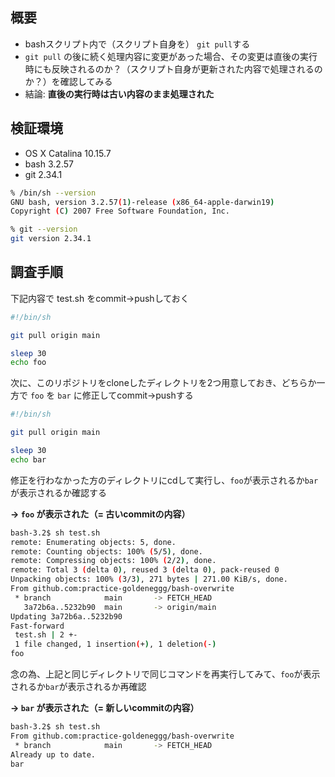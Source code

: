 ## 概要

- bashスクリプト内で（スクリプト自身を） `git pull`する
- `git pull` の後に続く処理内容に変更があった場合、その変更は直後の実行時にも反映されるのか？（スクリプト自身が更新された内容で処理されるのか？）を確認してみる
- 結論: __直後の実行時は古い内容のまま処理された__

## 検証環境

- OS X Catalina 10.15.7
- bash 3.2.57
- git 2.34.1

```sh
% /bin/sh --version
GNU bash, version 3.2.57(1)-release (x86_64-apple-darwin19)
Copyright (C) 2007 Free Software Foundation, Inc.

% git --version
git version 2.34.1
```

## 調査手順

下記内容で test.sh をcommit→pushしておく

```sh
#!/bin/sh

git pull origin main

sleep 30
echo foo
```

次に、このリポジトリをcloneしたディレクトリを2つ用意しておき、どちらか一方で `foo` を `bar` に修正してcommit→pushする

```sh
#!/bin/sh

git pull origin main

sleep 30
echo bar
```

修正を行わなかった方のディレクトリにcdして実行し、`foo`が表示されるか`bar`が表示されるか確認する

__→ `foo` が表示された（= 古いcommitの内容）__

```sh
bash-3.2$ sh test.sh
remote: Enumerating objects: 5, done.
remote: Counting objects: 100% (5/5), done.
remote: Compressing objects: 100% (2/2), done.
remote: Total 3 (delta 0), reused 3 (delta 0), pack-reused 0
Unpacking objects: 100% (3/3), 271 bytes | 271.00 KiB/s, done.
From github.com:practice-goldeneggg/bash-overwrite
 * branch            main       -> FETCH_HEAD
   3a72b6a..5232b90  main       -> origin/main
Updating 3a72b6a..5232b90
Fast-forward
 test.sh | 2 +-
 1 file changed, 1 insertion(+), 1 deletion(-)
foo
```

念の為、上記と同じディレクトリで同じコマンドを再実行してみて、`foo`が表示されるか`bar`が表示されるか再確認

__→ `bar` が表示された（= 新しいcommitの内容）__

```sh
bash-3.2$ sh test.sh
From github.com:practice-goldeneggg/bash-overwrite
 * branch            main       -> FETCH_HEAD
Already up to date.
bar
```
